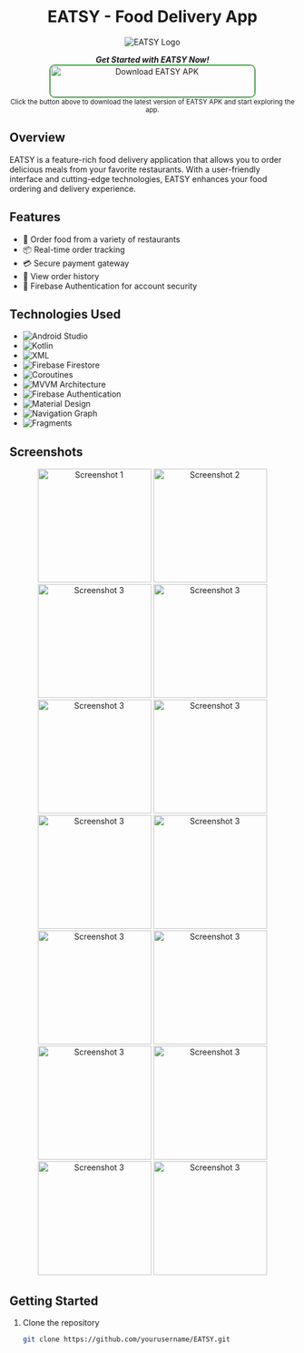 <h1 align="center">EATSY - Food Delivery App</h1>

<p align="center">
  <img src="ic_launcher.png" alt="EATSY Logo">
</p>

<p align="center">
  <strong><em>Get Started with EATSY Now!</em></strong><br>
  <a href="eatsy.apk">
    <img src="https://img.shields.io/badge/Download%20APK-1.0.0-brightgreen.svg" alt="Download EATSY APK" width="360" height="55" style="border: 2px solid #4CAF50; border-radius: 10px;">
  </a>
  <br>
  <small>Click the button above to download the latest version of EATSY APK and start exploring the app.</small>
</p>

## Overview

EATSY is a feature-rich food delivery application that allows you to order delicious meals from your favorite restaurants. With a user-friendly interface and cutting-edge technologies, EATSY enhances your food ordering and delivery experience.

## Features

- 🍔 Order food from a variety of restaurants
- 📦 Real-time order tracking
- 💳 Secure payment gateway
- 📜 View order history
- 🔐 Firebase Authentication for account security

## Technologies Used

- ![Android Studio](https://img.shields.io/badge/Android%20Studio-IDE-3DDC84?logo=android-studio)
- ![Kotlin](https://img.shields.io/badge/Kotlin-Programming%20Language-0095D5?logo=kotlin)
- ![XML](https://img.shields.io/badge/XML-Markup%20Language-FF6B00?logo=xml)
- ![Firebase Firestore](https://img.shields.io/badge/Firebase%20Firestore-Database-FFCA28?logo=firebase)
- ![Coroutines](https://img.shields.io/badge/Coroutines-Asynchronous%20Programming-CE9178?logo=kotlin)
- ![MVVM Architecture](https://img.shields.io/badge/MVVM%20Architecture-Design%20Pattern-FF6B00)
- ![Firebase Authentication](https://img.shields.io/badge/Firebase%20Authentication-User%20Authentication-FFCA28?logo=firebase)
- ![Material Design](https://img.shields.io/badge/Material%20Design-UI%20Framework-757575)
- ![Navigation Graph](https://img.shields.io/badge/Navigation%20Graph-Navigation-1976D2)
- ![Fragments](https://img.shields.io/badge/Fragments-UI%20Components-0095D5)

## Screenshots

<!-- Add screenshots or GIFs of your app in action -->
<p align="center">
  <img src="splash.png" alt="Screenshot 1" width="200">
  <img src="signup.png" alt="Screenshot 2" width="200">
  <img src="loading splash.png" alt="Screenshot 3" width="200">
  <img src="home page.png" alt="Screenshot 3" width="200">
  <img src="restaurant details.png" alt="Screenshot 3" width="200">
  <img src="item detail.png" alt="Screenshot 3" width="200">
  <img src="sort.png" alt="Screenshot 3" width="200">
  <img src="nonveg.png" alt="Screenshot 3" width="200">
  <img src="replace item.png" alt="Screenshot 3" width="200">
  <img src="cart.png" alt="Screenshot 3" width="200">
  <img src="order confirm.png" alt="Screenshot 3" width="200">
  <img src="order notification.png" alt="Screenshot 3" width="200">
  <img src="search page.png" alt="Screenshot 3" width="200">
  <img src="order history.png" alt="Screenshot 3" width="200">
</p>

## Getting Started

1. Clone the repository
   ```sh
   git clone https://github.com/yourusername/EATSY.git
